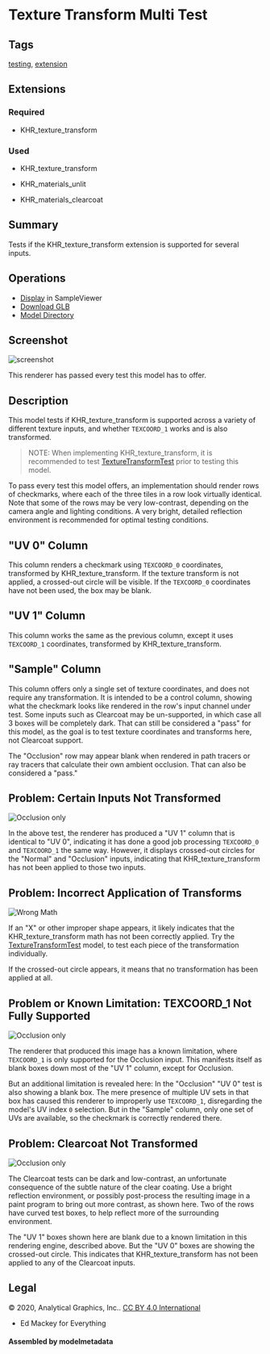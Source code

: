 # Texture Transform Multi Test

## Tags

[testing](../../Models-testing.md), [extension](../../Models-extension.md)

## Extensions

### Required

* KHR_texture_transform

### Used

* KHR_texture_transform

* KHR_materials_unlit

* KHR_materials_clearcoat

## Summary

Tests if the KHR_texture_transform extension is supported for several inputs.

## Operations

* [Display](https://github.khronos.org/glTF-Sample-Viewer-Release/?model=https://raw.GithubUserContent.com/KhronosGroup/glTF-Sample-Assets/main/./Models/TextureTransformMultiTest/glTF-Binary/TextureTransformMultiTest.glb) in SampleViewer
* [Download GLB](https://raw.GithubUserContent.com/KhronosGroup/glTF-Sample-Assets/main/./Models/TextureTransformMultiTest/glTF-Binary/TextureTransformMultiTest.glb)
* [Model Directory](./)

## Screenshot

![screenshot](screenshot/screenshot_large.jpg)

This renderer has passed every test this model has to offer.

## Description

This model tests if KHR_texture_transform is supported across a variety of different texture inputs, and whether `TEXCOORD_1` works and is also transformed.

> NOTE: When implementing KHR_texture_transform, it is recommended to test [TextureTransformTest](../TextureTransformTest) prior to testing this model.

To pass every test this model offers, an implementation should render rows of checkmarks, where each of the three tiles in a row look virtually identical.  Note that some of the rows may be very low-contrast, depending on the camera angle and lighting conditions.  A very bright, detailed reflection environment is recommended for optimal testing conditions.

## "UV 0" Column

This column renders a checkmark using `TEXCOORD_0` coordinates, transformed by KHR_texture_transform.  If the texture transform is not applied, a crossed-out circle will be visible.  If the `TEXCOORD_0` coordinates have not been used, the box may be blank.

## "UV 1" Column

This column works the same as the previous column, except it uses `TEXCOORD_1` coordinates, transformed by KHR_texture_transform.

## "Sample" Column

This column offers only a single set of texture coordinates, and does not require any transformation.  It is intended to be a control column, showing what the checkmark looks like rendered in the row's input channel under test.  Some inputs such as Clearcoat may be un-supported, in which case all 3 boxes will be completely dark.  That can still be considered a "pass" for this model, as the goal is to test texture coordinates and transforms here, not Clearcoat support.

The "Occlusion" row may appear blank when rendered in path tracers or ray tracers that calculate their own ambient occlusion.  That can also be considered a "pass."

## Problem: Certain Inputs Not Transformed

![Occlusion only](screenshot/sample_notNormal.jpg)

In the above test, the renderer has produced a "UV 1" column that is identical to "UV 0", indicating it has done a good job processing `TEXCOORD_0` and `TEXCOORD_1` the same way.  However, it displays crossed-out circles for the "Normal" and "Occlusion" inputs, indicating that KHR_texture_transform has not been applied to those two inputs.

## Problem: Incorrect Application of Transforms

![Wrong Math](screenshot/sample_wrongMath.jpg)

If an "X" or other improper shape appears, it likely indicates that the KHR_texture_transform math has not been correctly applied.  Try the [TextureTransformTest](../TextureTransformTest) model, to test each piece of the transformation individually.

If the crossed-out circle appears, it means that no transformation has been applied at all.

## Problem or Known Limitation: TEXCOORD_1 Not Fully Supported

![Occlusion only](screenshot/sample_occlusion.jpg)

The renderer that produced this image has a known limitation, where `TEXCOORD_1` is only supported for the Occlusion input.  This manifests itself as blank boxes down most of the "UV 1" column, except for Occlusion.

But an additional limitation is revealed here:  In the "Occlusion" "UV 0" test is also showing a blank box.  The mere presence of multiple UV sets in that box has caused this renderer to improperly use `TEXCOORD_1`, disregarding the model's UV index `0` selection.  But in the "Sample" column, only one set of UVs are available, so the checkmark is correctly rendered there.

## Problem: Clearcoat Not Transformed

![Occlusion only](screenshot/sample_clearcoat.jpg)

The Clearcoat tests can be dark and low-contrast, an unfortunate consequence of the subtle nature of the clear coating.  Use a bright reflection environment, or possibly post-process the resulting image in a paint program to bring out more contrast, as shown here.  Two of the rows have curved test boxes, to help reflect more of the surrounding environment.

The "UV 1" boxes shown here are blank due to a known limitation in this rendering engine, described above.  But the "UV 0" boxes are showing the crossed-out circle.  This indicates that KHR_texture_transform has not been applied to any of the Clearcoat inputs.



## Legal

&copy; 2020, Analytical Graphics, Inc.. [CC BY 4.0 International](https://creativecommons.org/licenses/by/4.0/legalcode)

 - Ed Mackey for Everything

#### Assembled by modelmetadata